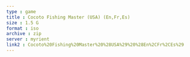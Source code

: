```yaml
---
type : game
title : Cocoto Fishing Master (USA) (En,Fr,Es)
size : 1.5 G
format : iso
archive : zip
server : myrient
link2 : Cocoto%20Fishing%20Master%20%28USA%29%20%28En%2CFr%2CEs%29
---
```

